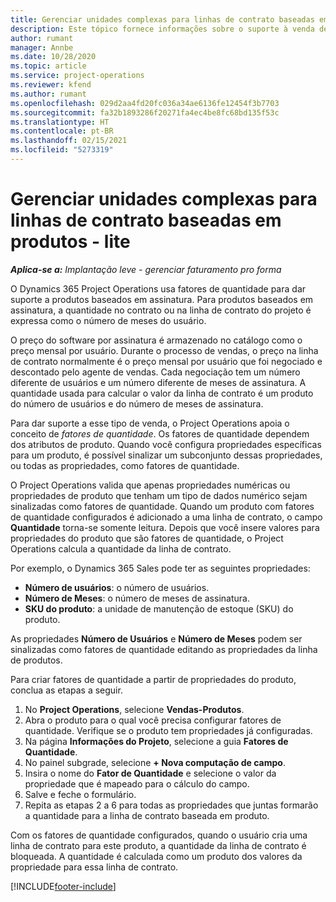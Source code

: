 ```yaml
---
title: Gerenciar unidades complexas para linhas de contrato baseadas em produtos - lite
description: Este tópico fornece informações sobre o suporte à venda de produtos baseados em assinatura.
author: rumant
manager: Annbe
ms.date: 10/28/2020
ms.topic: article
ms.service: project-operations
ms.reviewer: kfend
ms.author: rumant
ms.openlocfilehash: 029d2aa4fd20fc036a34ae6136fe12454f3b7703
ms.sourcegitcommit: fa32b1893286f20271fa4ec4be8fc68bd135f53c
ms.translationtype: HT
ms.contentlocale: pt-BR
ms.lasthandoff: 02/15/2021
ms.locfileid: "5273319"
---
```

# <a name="manage-complex-units-for-product-based-contract-lines---lite"></a>Gerenciar unidades complexas para linhas de contrato baseadas em produtos - lite

_**Aplica-se a:** Implantação leve - gerenciar faturamento pro forma_

O Dynamics 365 Project Operations usa fatores de quantidade para dar suporte a produtos baseados em assinatura. Para produtos baseados em assinatura, a quantidade no contrato ou na linha de contrato do projeto é expressa como o número de meses do usuário.

O preço do software por assinatura é armazenado no catálogo como o preço mensal por usuário. Durante o processo de vendas, o preço na linha de contrato normalmente é o preço mensal por usuário que foi negociado e descontado pelo agente de vendas. Cada negociação tem um número diferente de usuários e um número diferente de meses de assinatura. A quantidade usada para calcular o valor da linha de contrato é um produto do número de usuários e do número de meses de assinatura.

Para dar suporte a esse tipo de venda, o Project Operations apoia o conceito de *fatores de quantidade*. Os fatores de quantidade dependem dos atributos de produto. Quando você configura propriedades específicas para um produto, é possível sinalizar um subconjunto dessas propriedades, ou todas as propriedades, como fatores de quantidade.

O Project Operations valida que apenas propriedades numéricas ou propriedades de produto que tenham um tipo de dados numérico sejam sinalizadas como fatores de quantidade. Quando um produto com fatores de quantidade configurados é adicionado a uma linha de contrato, o campo **Quantidade** torna-se somente leitura. Depois que você insere valores para propriedades do produto que são fatores de quantidade, o Project Operations calcula a quantidade da linha de contrato.

Por exemplo, o Dynamics 365 Sales pode ter as seguintes propriedades:

- **Número de usuários**: o número de usuários.
- **Número de Meses**: o número de meses de assinatura.
- **SKU do produto**: a unidade de manutenção de estoque (SKU) do produto.

As propriedades **Número de Usuários** e **Número de Meses** podem ser sinalizadas como fatores de quantidade editando as propriedades da linha de produtos.

Para criar fatores de quantidade a partir de propriedades do produto, conclua as etapas a seguir.

1. No **Project Operations**, selecione **Vendas-Produtos**.
2. Abra o produto para o qual você precisa configurar fatores de quantidade. Verifique se o produto tem propriedades já configuradas.
3. Na página **Informações do Projeto**, selecione a guia **Fatores de Quantidade**.
4. No painel subgrade, selecione **+ Nova computação de campo**.
5. Insira o nome do **Fator de Quantidade** e selecione o valor da propriedade que é mapeado para o cálculo do campo.
6. Salve e feche o formulário.
7. Repita as etapas 2 a 6 para todas as propriedades que juntas formarão a quantidade para a linha de contrato baseada em produto.

Com os fatores de quantidade configurados, quando o usuário cria uma linha de contrato para este produto, a quantidade da linha de contrato é bloqueada. A quantidade é calculada como um produto dos valores da propriedade para essa linha de contrato.


[!INCLUDE[footer-include](../../includes/footer-banner.md)]